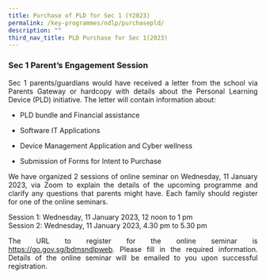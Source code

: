 ```yaml
---
title: Purchase of PLD for Sec 1 (Y2023)
permalink: /key-programmes/ndlp/purchasepld/
description: ""
third_nav_title: PLD Purchase for Sec 1(2023)
---
```

### Sec 1 Parent’s Engagement Session

<p style="text-align:justify">Sec 1 parents/guardians would have received a letter from the school via Parents Gateway or hardcopy with details about the Personal Learning Device (PLD) initiative.  The letter will contain information about: </p>
	
* <p style="text-align:justify">PLD bundle and Financial assistance</p>
* <p style="text-align:justify">Software IT Applications</p>
* <p style="text-align:justify">Device Management Application and Cyber wellness</p>
* <p style="text-align:justify">Submission of Forms for Intent to Purchase</p>

<p style="text-align:justify">We have organized 2 sessions of online seminar on Wednesday, 11 January 2023, via Zoom to explain the details of the upcoming programme and clarify any questions that parents might have. Each family should register for one of the online seminars. </p>

Session 1:  Wednesday, 11 January 2023, 12 noon to 1 pm <br>
Session 2:  Wednesday, 11 January 2023, 4.30 pm to 5.30 pm <br>

<p style="text-align:justify">
The URL to register for the online seminar is <a href="https://go.gov.sg/bdmsndlpweb" target="_blank" > https://go.gov.sg/bdmsndlpweb</a>. Please fill in the required information. Details of the online seminar will be emailed to you upon successful registration. 

 </p>

<!--

### Timeframe

Please refer to the time frame below for the upcoming dates to note.

<style type="text/css">
.tg  {border-collapse:collapse;border-spacing:0;}
.tg td{border-color:black;border-style:solid;border-width:1px;font-family:Arial, sans-serif;font-size:14px;
  overflow:hidden;padding:10px 5px;word-break:normal;}
.tg th{border-color:black;border-style:solid;border-width:1px;font-family:Arial, sans-serif;font-size:14px;
  font-weight:normal;overflow:hidden;padding:10px 5px;word-break:normal;}
.tg .tg-xwen{background-color:#E8EDFF;color:#222;font-weight:bold;text-align:left;vertical-align:middle}
.tg .tg-026s{background-color:#E8EDFF;border-color:inherit;color:#222;font-weight:bold;text-align:left;vertical-align:middle}
.tg .tg-lr6o{background-color:#E8EDFF;color:#222;text-align:left;vertical-align:middle}
</style>
<table class="tg">
<thead>
  <tr>
    <th class="tg-026s"><span style="color:#222">Time Frame   </span></th>
    <th class="tg-xwen"><span style="color:#222">Activity</span></th>
  </tr>
</thead>
<tbody>
  <tr>
    <td class="tg-lr6o"><span style="color:#222">13, 14 Jan 2022</span></td>
    <td class="tg-lr6o"><span style="color:#222">Parents Engagement on NDLP  (via online Video Conference)</span></td>
  </tr>
  <tr>
    <td class="tg-lr6o"><span style="color:#222">8 Jan 2022</span></td>
    <td class="tg-lr6o"><span style="color:#222">Parents will receive:</span><br><br>- Letter to Parents for Procurement of PLD sent via Parents Gateway<br>- Hardcopies of the above letter will be given to parents/ guardian who are not onboard Parents Gateway.</td>
  </tr>
  <tr>
    <td class="tg-lr6o"><span style="color:#222"> Mar-Apr 2022</span></td>
    <td class="tg-lr6o"><span style="color:#222"> For students with existing devices, to bring the device to school for the school to ascertain its compatibility to the DMA</span></td>
  </tr>
  <tr>
    <td class="tg-lr6o"><span style="color:#222"> 6 April 2022</span></td>
    <td class="tg-lr6o"><span style="color:#222"> Collection &amp; setup of PLD  (completed)</span></td>
  </tr>
  <tr>
    <td class="tg-lr6o"><span style="color:#222">May-June 2022</span></td>
    <td class="tg-lr6o"><span style="color:#222">Activation of Parents’ Option for Parents’ DMA Portal</span></td>
  </tr>
</tbody>
</table>

### The Personal Learning Device

<p style="text-align:justify">The PLD will be used in tandem with the national e-learning platform – the Singapore Student Learning Space (“SLS”) – as well as other educational technology to personalise and enhance students’ learning. This will also enable students to acquire digital skills and apply these skills as they navigate an increasingly digitalised world.  </p>

<p style="text-align:justify">The school has made arrangements for parents/guardians to purchase the PLD from Acer Limited Pte Ltd for your child/ward’s use in school. The vendor has been identified based on the choice of device determined by the school from a panel of awarded suppliers established by MOE. The PLD bundle which includes warranty and insurance for purchase by your child/ward will be:</p>

![Personal Learning Device](/images//Keyprogrammes/Ndlp/21-acerpld.png)

### Use of Edusave

<p style="text-align:justify">MOE has provided Edusave top-ups of $200 in 2020 and in May 2021 to all eligible Singaporean students in primary and secondary schools. This is on top of the annual Edusave contribution of $290 for secondary students and $230 for primary students. Students who are Singapore citizens can use their Edusave to pay fully or partly for the PLD, after setting aside provision for payment of 2nd tier miscellaneous fees. Parents/Guardians can also choose to pay cash for the PLD.</p>

### Financial Assistance

<p style="text-align:justify">Subsidies are available for students who require funding support to purchase a PLD. Please note that it is compulsory for all students on the MOE Financial Assistance Scheme (FAS) to use their Edusave to pay for the PLD, after subsidies have been granted. More information on the eligibility for the subsidy can be found in the Letter to Parents.</p>


### Software Applications

<p style="text-align:justify">Schools will progressively roll out IT applications that will be vital for students’ teaching and learning. These include:</p>

* <p style="text-align:justify">(a)   <b>Student iCON</b>: Every secondary school student will be provided with access to the Google Suite set of tools, including email address.</p>
* <p style="text-align:justify">(b)  <b>Microsoft ProPlus</b>: Every secondary school student will be able to use Microsoft Office tools that include Word, PowerPoint and Excel.</p>
* <p style="text-align:justify">(c)   <b>Zoom</b>: Every secondary school student will be given a Zoom free account with 40 min time limit for their video conferencing needs. </p>

<p style="text-align:justify">The school will need to use your child’s/ward’s full name, Student MIMS account and class to set up user accounts. Schools may also choose to roll out applications other than those listed above.</p>

-->